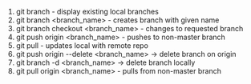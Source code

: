 1. git branch - display existing local branches
2. git branch <branch_name> - creates branch with given name
3. git branch checkout <branch_name> - changes to requested branch
4. git push origin <branch_name> - pushes to non-master branch
5. git pull - updates local with remote repo
6. git push origin --delete <branch_name> -> delete branch on origin
7. git branch -d <branch_name> -> delete branch locally
8. git pull origin <branch_name> - pulls from non-master branch
